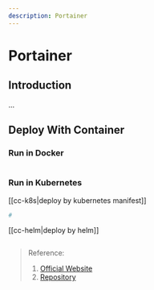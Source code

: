 ```yaml
---
description: Portainer
---
```


# Portainer

## Introduction
...


## Deploy With Container
### Run in Docker
```bash
```

### Run in Kubernetes
[[cc-k8s|deploy by kubernetes manifest]]
```bash
# 
```

[[cc-helm|deploy by helm]]
```bash
```



> Reference:
> 1. [Official Website](https://www.portainer.io/)
> 2. [Repository](https://github.com/portainer/portainer)
